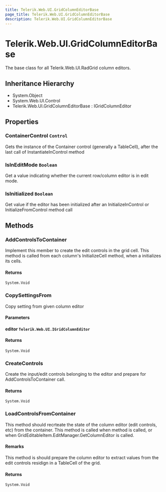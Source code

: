 ```yaml
---
title: Telerik.Web.UI.GridColumnEditorBase
page_title: Telerik.Web.UI.GridColumnEditorBase
description: Telerik.Web.UI.GridColumnEditorBase
---
```


# Telerik.Web.UI.GridColumnEditorBase

The base class for all Telerik.Web.UI.RadGrid column editors.

## Inheritance Hierarchy

* System.Object
* System.Web.UI.Control
* Telerik.Web.UI.GridColumnEditorBase : IGridColumnEditor

## Properties

###  ContainerControl `Control`

Gets the instance of the Container control (generally a TableCell), after the last call of InstantiateInControl method

###  IsInEditMode `Boolean`

Get a value indicating whether the current row/column editor is in edit mode.

###  IsInitialized `Boolean`

Get value if the editor has been initialized after an InitializeInControl or InitializeFromControl method call

## Methods

###  AddControlsToContainer

Implement this member to create the edit controls in the grid cell.
            This method is called from each column's InitializeCell method, when a  initializes its cells.

#### Returns

`System.Void` 

###  CopySettingsFrom

Copy setting from given column editor

#### Parameters

#### editor `Telerik.Web.UI.IGridColumnEditor`

#### Returns

`System.Void` 

###  CreateControls

Create the input/edit controls belonging to the editor and prepare for AddControlsToContainer call.

#### Returns

`System.Void` 

###  LoadControlsFromContainer

This method should recrteate the state of the column editor (edit controls, etc) from the container.
            This method is called when  method is called, or when
            GridEditableItem.EditManager.GetColumnEditor is called.

#### Remarks
This method is should prepare the column editor to extract values from the edit controls residign in a TableCell of the grid.

#### Returns

`System.Void` 

